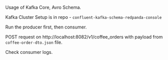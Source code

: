 Usage of Kafka Core, Avro Schema.

Kafka Cluster Setup is in repo - ``confluent-kafka-schema-redpanda-console``

Run the producer first, then consumer.

POST request on http://localhost:8082/v1/coffee_orders  with payload from ``coffee-order-dto.json`` file.

Check consumer logs.
